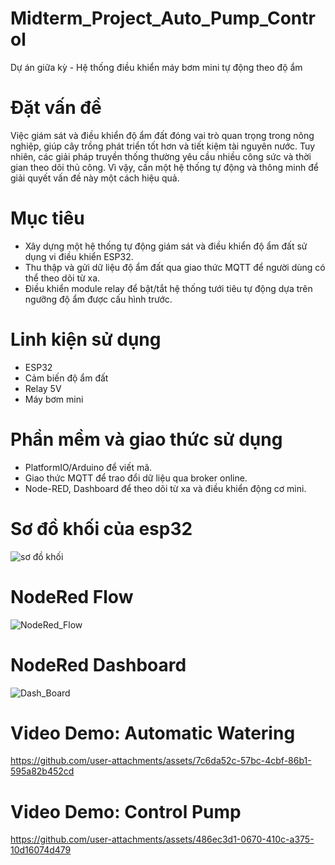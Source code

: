 # Midterm_Project_Auto_Pump_Control
Dự án giữa kỳ - Hệ thống điều khiển máy bơm mini tự động theo độ ẩm

# Đặt vấn đề
Việc giám sát và điều khiển độ ẩm đất đóng vai trò quan trọng trong nông nghiệp, giúp cây trồng phát triển tốt hơn và tiết kiệm tài nguyên nước. Tuy nhiên, các giải pháp truyền thống thường yêu cầu nhiều công sức và thời gian theo dõi thủ công. Vì vậy, cần một hệ thống tự động và thông minh để giải quyết vấn đề này một cách hiệu quả.

# Mục tiêu
* Xây dựng một hệ thống tự động giám sát và điều khiển độ ẩm đất sử dụng vi điều khiển ESP32.
* Thu thập và gửi dữ liệu độ ẩm đất qua giao thức MQTT để người dùng có thể theo dõi từ xa.
* Điều khiển module relay để bật/tắt hệ thống tưới tiêu tự động dựa trên ngưỡng độ ẩm được cấu hình trước.

# Linh kiện sử dụng
* ESP32
* Cảm biến độ ẩm đất
* Relay 5V
* Máy bơm mini

# Phần mềm và giao thức sử dụng
* PlatformIO/Arduino để viết mã.
* Giao thức MQTT để trao đổi dữ liệu qua broker online.
* Node-RED, Dashboard để theo dõi từ xa và điều khiển động cơ mini.

# Sơ đồ khối của esp32
![sơ đồ khối](https://github.com/user-attachments/assets/35ec5f65-22e4-4ea5-8484-bb2fe186a1cb)

# NodeRed Flow
![NodeRed_Flow](https://github.com/user-attachments/assets/ae5a0940-2421-46ee-bc9a-ed498afd365f)

# NodeRed Dashboard
![Dash_Board](https://github.com/user-attachments/assets/41c1cd8f-fe7f-4309-ac0c-136385f4529a)

# Video Demo: Automatic Watering
https://github.com/user-attachments/assets/7c6da52c-57bc-4cbf-86b1-595a82b452cd

# Video Demo: Control Pump
https://github.com/user-attachments/assets/486ec3d1-0670-410c-a375-10d16074d479
